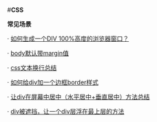 
#**CSS**

**常见场景**

· [如何生成一个DIV 100%高度的浏览器窗口？](https://www.jianshu.com/p/668bb5d4cb11)

· [body默认带margin值](https://www.jianshu.com/p/668bb5d4cb11)

· [css文本换行总结](https://segmentfault.com/a/1190000017016392)

· [如何给div加一个边框border样式](https://www.cnblogs.com/zhujiabin/p/4516491.html)

· [让div在屏幕中居中（水平居中+垂直居中）方法总结](https://blog.csdn.net/qq_32623363/article/details/77101971)

· [div被遮挡，让一个div层浮在最上层的方法](https://blog.csdn.net/redaiyuqun/article/details/54379354)